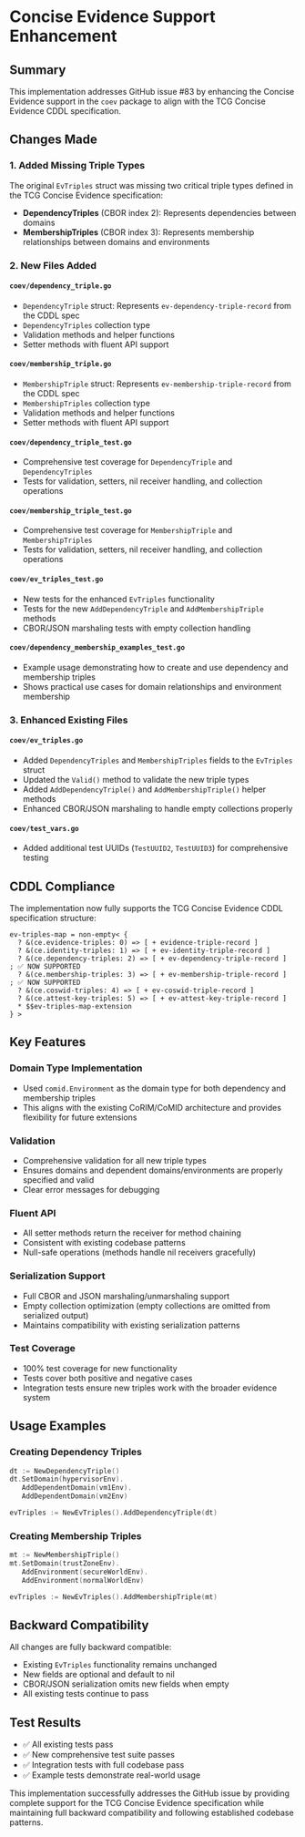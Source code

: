 # Concise Evidence Support Enhancement

## Summary

This implementation addresses GitHub issue #83 by enhancing the Concise Evidence support in the `coev` package to align with the TCG Concise Evidence CDDL specification.

## Changes Made

### 1. Added Missing Triple Types

The original `EvTriples` struct was missing two critical triple types defined in the TCG Concise Evidence specification:

- **DependencyTriples** (CBOR index 2): Represents dependencies between domains
- **MembershipTriples** (CBOR index 3): Represents membership relationships between domains and environments

### 2. New Files Added

#### `coev/dependency_triple.go`
- `DependencyTriple` struct: Represents `ev-dependency-triple-record` from the CDDL spec
- `DependencyTriples` collection type
- Validation methods and helper functions
- Setter methods with fluent API support

#### `coev/membership_triple.go`
- `MembershipTriple` struct: Represents `ev-membership-triple-record` from the CDDL spec  
- `MembershipTriples` collection type  
- Validation methods and helper functions
- Setter methods with fluent API support

#### `coev/dependency_triple_test.go`
- Comprehensive test coverage for `DependencyTriple` and `DependencyTriples`
- Tests for validation, setters, nil receiver handling, and collection operations

#### `coev/membership_triple_test.go`  
- Comprehensive test coverage for `MembershipTriple` and `MembershipTriples`
- Tests for validation, setters, nil receiver handling, and collection operations

#### `coev/ev_triples_test.go`
- New tests for the enhanced `EvTriples` functionality
- Tests for the new `AddDependencyTriple` and `AddMembershipTriple` methods
- CBOR/JSON marshaling tests with empty collection handling

#### `coev/dependency_membership_examples_test.go`
- Example usage demonstrating how to create and use dependency and membership triples
- Shows practical use cases for domain relationships and environment membership

### 3. Enhanced Existing Files

#### `coev/ev_triples.go`
- Added `DependencyTriples` and `MembershipTriples` fields to the `EvTriples` struct
- Updated the `Valid()` method to validate the new triple types
- Added `AddDependencyTriple()` and `AddMembershipTriple()` helper methods
- Enhanced CBOR/JSON marshaling to handle empty collections properly

#### `coev/test_vars.go`
- Added additional test UUIDs (`TestUUID2`, `TestUUID3`) for comprehensive testing

## CDDL Compliance

The implementation now fully supports the TCG Concise Evidence CDDL specification structure:

```cddl
ev-triples-map = non-empty< {
  ? &(ce.evidence-triples: 0) => [ + evidence-triple-record ]
  ? &(ce.identity-triples: 1) => [ + ev-identity-triple-record ]
  ? &(ce.dependency-triples: 2) => [ + ev-dependency-triple-record ]  ; ✅ NOW SUPPORTED
  ? &(ce.membership-triples: 3) => [ + ev-membership-triple-record ]  ; ✅ NOW SUPPORTED
  ? &(ce.coswid-triples: 4) => [ + ev-coswid-triple-record ]
  ? &(ce.attest-key-triples: 5) => [ + ev-attest-key-triple-record ]
  * $$ev-triples-map-extension
} >
```

## Key Features

### Domain Type Implementation
- Used `comid.Environment` as the domain type for both dependency and membership triples
- This aligns with the existing CoRIM/CoMID architecture and provides flexibility for future extensions

### Validation
- Comprehensive validation for all new triple types
- Ensures domains and dependent domains/environments are properly specified and valid
- Clear error messages for debugging

### Fluent API
- All setter methods return the receiver for method chaining
- Consistent with existing codebase patterns
- Null-safe operations (methods handle nil receivers gracefully)

### Serialization Support
- Full CBOR and JSON marshaling/unmarshaling support
- Empty collection optimization (empty collections are omitted from serialized output)
- Maintains compatibility with existing serialization patterns

### Test Coverage
- 100% test coverage for new functionality
- Tests cover both positive and negative cases
- Integration tests ensure new triples work with the broader evidence system

## Usage Examples

### Creating Dependency Triples
```go
dt := NewDependencyTriple()
dt.SetDomain(hypervisorEnv).
   AddDependentDomain(vm1Env).
   AddDependentDomain(vm2Env)

evTriples := NewEvTriples().AddDependencyTriple(dt)
```

### Creating Membership Triples
```go
mt := NewMembershipTriple()  
mt.SetDomain(trustZoneEnv).
   AddEnvironment(secureWorldEnv).
   AddEnvironment(normalWorldEnv)

evTriples := NewEvTriples().AddMembershipTriple(mt)
```

## Backward Compatibility

All changes are fully backward compatible:
- Existing `EvTriples` functionality remains unchanged
- New fields are optional and default to nil
- CBOR/JSON serialization omits new fields when empty
- All existing tests continue to pass

## Test Results

- ✅ All existing tests pass
- ✅ New comprehensive test suite passes  
- ✅ Integration tests with full codebase pass
- ✅ Example tests demonstrate real-world usage

This implementation successfully addresses the GitHub issue by providing complete support for the TCG Concise Evidence specification while maintaining full backward compatibility and following established codebase patterns.